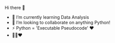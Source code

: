 <!--
**code-aesthete/code-aesthete** is a ✨ _special_ ✨ repository because its `README.md` (this file) appears on your GitHub profile.
-->
Hi there 👋
- 🌱 I’m currently learning Data Analysis
- 👯 I’m looking to collaborate on anything Python!
- ⚡ Python = 'Executable Pseudocode' ❤️
- 🎉🐍❤️
